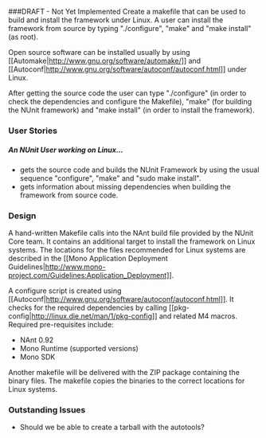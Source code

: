 ###DRAFT - Not Yet Implemented
Create a makefile that can be used to build and install the framework under Linux. A user can install the framework from source by typing "./configure", "make" and "make install" (as root).

Open source software can be installed usually by using [[Automake|http://www.gnu.org/software/automake/]] and [[Autoconf|http://www.gnu.org/software/autoconf/autoconf.html]] under Linux.

After getting the source code the user can type "./configure" (in order to check the dependencies and configure the Makefile), "make" (for building the NUnit framework) and "make install" (in order to install the framework).

### User Stories

##### An NUnit User working on Linux...

  * gets the source code and builds the NUnit Framework by using the usual sequence "configure", "make" and "sudo make install".
  * gets information about missing dependencies when building the framework from source code.

### Design

A hand-written Makefile calls into the NAnt build file provided by the NUnit Core team. It contains an additional target to install the framework on Linux systems. The locations for the files recommended for Linux systems are described in the [[Mono Application Deployment Guidelines|http://www.mono-project.com/Guidelines:Application_Deployment]].

A configure script is created using [[Autoconf|http://www.gnu.org/software/autoconf/autoconf.html]]. It checks for the required dependencies by calling [[pkg-config|http://linux.die.net/man/1/pkg-config]] and related M4 macros. Required pre-requisites include:

  * NAnt 0.92
  * Mono Runtime (supported versions)
  * Mono SDK

Another makefile will be delivered with the ZIP package containing the binary files. The makefile copies the binaries to the correct locations for Linux systems.

### Outstanding Issues

  * Should we be able to create a tarball with the autotools?
